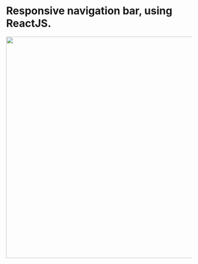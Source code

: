 # Responsive navigation bar, using ReactJS.

<img src="https://imgur.com/dGjdvPl.gif" width="1000" height="600" />


